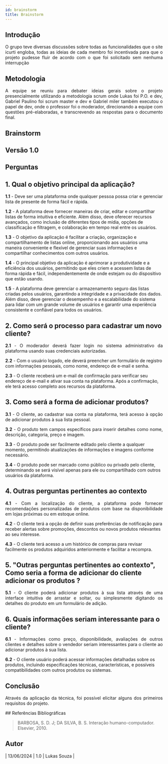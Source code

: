 ```yaml
---
id: brainstorm
title: Brainstorm
---
```

 
## Introdução
<p align = "justify">
 O grupo teve diversas discussões sobre todas as funcionalidades que o site icurti engloba, todas as ideias de cada membro foi incentivada para que o projeto pudesse fluir de acordo com o que foi solicitado sem nenhuma interrupção
</p>
 
## Metodologia
<p align = "justify">
A equipe se reuniu para debater ideias gerais sobre o projeto presencialmente utilizando a metodologia scrum onde Lukas foi P.O. e dev, Gabriel Paulino foi scrum master e dev e Gabriel miler também executou o papel de dev, onde o professor foi o moderador, direcionando a equipe com questões pré-elaboradas, e transcrevendo as respostas para o documento final.
</p>
 
## Brainstorm
 
## Versão 1.0
 
## Perguntas
 
## 1. Qual o objetivo principal da aplicação?
 
<p align = "justify">
<b>1.1</b> - Deve ser uma plataforma onde qualquer pessoa possa criar e gerenciar lista de presente de forma fácil e rápida.
</p>
 
<b>1.2</b> - A plataforma deve fornecer maneiras de criar, editar e compartilhar listas de forma intuitiva e eficiente. Além disso, deve oferecer recursos avançados, como inclusão de diferentes tipos de mídia, opções de classificação e filtragem, e colaboração em tempo real entre os usuários.
 
<b>1.3</b> - O objetivo da aplicação é facilitar a criação, organização e compartilhamento de listas online, proporcionando aos usuários uma maneira conveniente e flexível de gerenciar suas informações e compartilhar conhecimentos com outros usuários.
 
<b>1.4</b> - O principal objetivo da aplicação é aprimorar a produtividade e a eficiência dos usuários, permitindo que eles criem e acessem listas de forma rápida e fácil, independentemente de onde estejam ou do dispositivo que estão usando.
 
<b>1.5</b> - A plataforma deve gerenciar o armazenamento seguro das listas criadas pelos usuários, garantindo a integridade e a privacidade dos dados. Além disso, deve gerenciar o desempenho e a escalabilidade do sistema para lidar com um grande volume de usuários e garantir uma experiência consistente e confiável para todos os usuários.
</p>
 
## 2. Como será o processo para cadastrar um novo cliente?
 
<p align = "justify">
<b>2.1</b> - O moderador deverá fazer login no sistema administrativo da plataforma usando suas credenciais autorizadas.
 
<b>2.2</b> - Com o usuário logado, ele deverá preencher um formulário de registro com informações pessoais, como nome, endereço de e-mail e senha.

<b>2.3</b> - O cliente receberá um e-mail de confirmação para verificar seu endereço de e-mail e ativar sua conta na plataforma. Após a confirmação, ele terá acesso completo aos recursos da plataforma.
 
## 3. Como será a forma de adicionar produtos?
 
<p align = "justify">
<b>3.1</b> - O cliente, ao cadastrar sua conta na plataforma, terá acesso à opção de adicionar produtos à sua lista pessoal.

</p>
 
<p align = "justify">
<b>3.2</b> - O produto tem campos específicos para inserir detalhes como nome, descrição, categoria, preço e imagem.
</p>
 
<b>3.3</b> - O produto pode ser facilmente editado pelo cliente a qualquer momento, permitindo atualizações de informações e imagens conforme necessário.
 
<b>3.4</b> - O produto pode ser marcado como público ou privado pelo cliente, determinando se será visível apenas para ele ou compartilhado com outros usuários da plataforma.
 
## 4. Outras perguntas pertinentes ao contexto

<p align = "justify">
<b>4.1</b> - Com a localização do cliente, a plataforma pode fornecer recomendações personalizadas de produtos com base na disponibilidade em lojas próximas ou em estoque online.
 
<b>4.2</b> - O cliente terá a opção de definir suas preferências de notificação para receber alertas sobre promoções, descontos ou novos produtos relevantes ao seu interesse.
 
<b>4.3</b> - O cliente terá acesso a um histórico de compras para revisar facilmente os produtos adquiridos anteriormente e facilitar a recompra.
 
## 5. "Outras perguntas pertinentes ao contexto", Como seria a forma de adicionar do cliente adicionar os produtos ?
<p align = "justify">
<b>5.1</b> - O cliente poderá adicionar produtos à sua lista através de uma interface intuitiva de arrastar e soltar, ou simplesmente digitando os detalhes do produto em um formulário de adição.
</p>
 
## 6. Quais informações seriam interessante para o cliente?
<p align = "justify">
   <b>6.1</b> - Informações como preço, disponibilidade, avaliações de outros clientes e detalhes sobre o vendedor seriam interessantes para o cliente ao adicionar produtos à sua lista.
   
   <b>6.2</b> - O cliente usuário poderá acessar informações detalhadas sobre os produtos, incluindo especificações técnicas, características, e possíveis compatibilidades com outros produtos ou sistemas.
   
</p>
 
 
## Conclusão
<p align = "justify">
Através da aplicação da técnica, foi possível elicitar alguns dos primeiros requisitos do projeto.
</p>
## Referências Bibliográficas
 
> BARBOSA, S. D. J; DA SILVA, B. S. Interação humano-computador. Elsevier, 2010.
 
 
## Autor
| 13/06/2024 | 1.0 | Lukas Souza |
